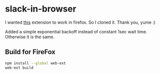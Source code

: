 # slack-in-browser

I wanted
[this](https://chrome.google.com/webstore/detail/open-slack-in-browser-not/jkgehijlkoolgcjifalbiicaomkngakb)
extension to work in firefox. So I cloned it. Thank you, yume :\)


Added a simple exponential backoff instead of constant 1sec wait time. Otherwise it is the same.


## Build for FireFox

```bash
npm install --global web-ext
web-ext build
```

